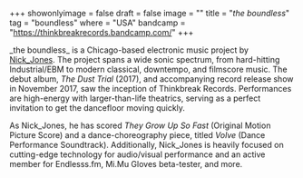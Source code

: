 +++
showonlyimage = false
draft = false
image = ""
title = "_the boundless_"
tag = "boundless"
where = "USA"
bandcamp = "https://thinkbreakrecords.bandcamp.com/"
+++

\_the boundless\_ is a Chicago-based electronic music project by [Nick_Jones](https://nickjonesnexus.com/). The project spans a wide sonic spectrum, from hard-hitting Industrial/EBM to modern classical, downtempo, and filmscore music. The debut album, *The Dust Trial* (2017), and accompanying record release show in November 2017, saw the inception of Thinkbreak Records. Performances are high-energy with larger-than-life theatrics, serving as a perfect invitation to get the dancefloor moving quickly.

As Nick_Jones, he has scored *They Grow Up So Fast* (Original Motion Picture Score) and a dance-choreography piece, titled *Volve* (Dance Performance Soundtrack). Additionally, Nick_Jones is heavily focused on cutting-edge technology for audio/visual performance and an active member for Endlesss.fm, Mi.Mu Gloves beta-tester, and more.